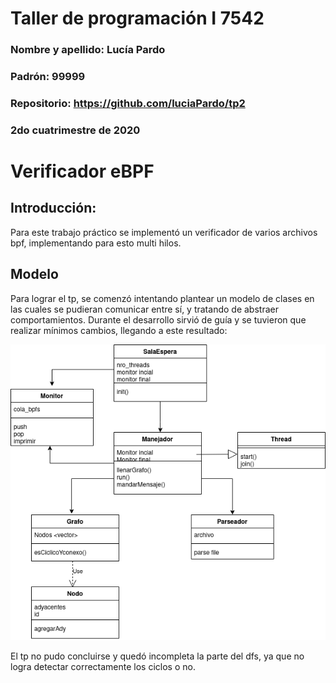 # Taller de programación I 7542

### Nombre y apellido: Lucía Pardo

### Padrón: 99999

### Repositorio: https://github.com/luciaPardo/tp2

### 2do cuatrimestre de 2020

# Verificador eBPF

## Introducción: 
Para este trabajo práctico se implementó un verificador de varios archivos bpf, implementando para esto multi hilos. 

## Modelo

Para lograr el tp, se comenzó intentando plantear un modelo de clases en las cuales se pudieran comunicar entre sí, y tratando de abstraer comportamientos. Durante el desarrollo sirvió de guía y se tuvieron que realizar mínimos cambios, llegando a este resultado:


![Diagrama clases](Diagramaclases.png)


El tp no pudo concluirse y quedó incompleta la parte del dfs, ya que no logra detectar correctamente los ciclos o no.



